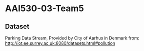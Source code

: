 # AAI530-03-Team5

## Dataset
Parking Data Stream, Provided by City of Aarhus in Denmark from:  
http://iot.ee.surrey.ac.uk:8080/datasets.html#pollution
